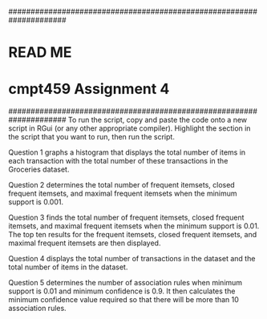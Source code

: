 #####################################################################
# READ ME
# cmpt459 Assignment 4
#####################################################################
To run the script, copy and paste the code onto a new script in RGui 
(or any other appropriate compiler). Highlight the section in the 
script that you want to run, then run the script.

Question 1 graphs a histogram that displays the total number of items
in each transaction with the total number of these transactions in
the Groceries dataset.

Question 2 determines the total number of frequent itemsets, closed
frequent itemsets, and maximal frequent itemsets when the minimum
support is 0.001.

Question 3 finds the total number of frequent itemsets, closed frequent
itemsets, and maximal frequent itemsets when the minimum support is 
0.01. The top ten results for the frequent itemsets, closed frequent
itemsets, and maximal frequent itemsets are then displayed.

Question 4 displays the total number of transactions in the dataset 
and the total number of items in the dataset.

Question 5 determines the number of association rules when minimum 
support is 0.01 and minimum confidence is 0.9. It then calculates the
minimum confidence value required so that there will be more than 10
association rules.


